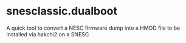 # snesclassic.dualboot
A quick tool to convert a NESC firmware dump into a HMOD file to be installed via hakchi2 on a SNESC
